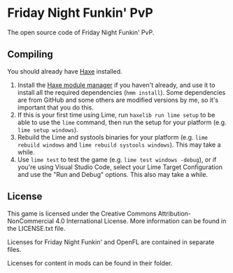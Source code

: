 # Friday Night Funkin' PvP

The open source code of Friday Night Funkin' PvP.

## Compiling

You should already have [Haxe](https://haxe.org/download/) installed.

1. Install the [Haxe module manager](https://lib.haxe.org/p/hmm/) if you haven't already, and use it to install all the required dependencies (`hmm install`). Some dependencies are from GitHub and some others are modified versions by me, so it's important that you do this.
2. If this is your first time using Lime, run `haxelib run lime setup` to be able to use the `lime` command, then run the setup for your platform (e.g. `lime setup windows`).
3. Rebuild the Lime and systools binaries for your platform (e.g. `lime rebuild windows` and `lime rebuild systools windows`). This may take a while.
4. Use `lime test` to test the game (e.g. `lime test windows -debug`), or if you're using Visual Studio Code, select your Lime Target Configuration and use the "Run and Debug" options. This also may take a while.

## License

This game is licensed under the Creative Commons Attribution-NonCommercial 4.0 International License. More information can be found in the LICENSE.txt file.

Licenses for Friday Night Funkin' and OpenFL are contained in separate files.

Licenses for content in mods can be found in their folder.

